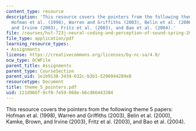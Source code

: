 ```yaml
---
content_type: resource
description: 'This resource covers the pointers from the following theme 5 papers:
  Hofman et al. (1998), Warren and Griffiths (2003), Belin et al. (2000), Kamke, Brown,
  and Irvine (2003), Fritz et al. (2003), and Bao et al. (2004).'
file: /courses/hst-723j-neural-coding-and-perception-of-sound-spring-2005/121d966f9cf87e59068eb6cd66443384_theme_5_pointers.pdf
file_type: application/pdf
learning_resource_types:
- Assignments
license: https://creativecommons.org/licenses/by-nc-sa/4.0/
ocw_type: OCWFile
parent_title: Assignments
parent_type: CourseSection
parent_uid: 1e1b9138-3434-632c-b3b1-5296944289e8
resourcetype: Document
title: theme_5_pointers.pdf
uid: 121d966f-9cf8-7e59-068e-b6cd66443384
---
```

This resource covers the pointers from the following theme 5 papers: Hofman et al. (1998), Warren and Griffiths (2003), Belin et al. (2000), Kamke, Brown, and Irvine (2003), Fritz et al. (2003), and Bao et al. (2004).